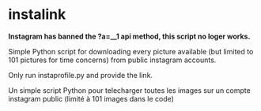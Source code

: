 # instalink

**Instagram has banned the ?a=__1 api method, this script no loger works.**

Simple Python script for downloading every picture available (but limited to 101 pictures for time concerns)  from public instagram accounts.

Only run instaprofile.py and provide the link.

Un simple script Python pour telecharger toutes les images sur un compte instagram public (limité à 101 images dans le code) 
